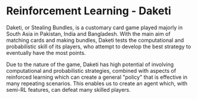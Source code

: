# Reinforcement Learning - Daketi

Daketi, or Stealing Bundles, is a customary card game played majorly in South Asia in Pakistan, India and Bangladesh. With the main aim of matching cards and making bundles, Daketi tests the computational and probabilistic skill of its players, who attempt to develop the best strategy to eventually have the most points.

Due to the nature of the game, Daketi has high potential of involving computational and probabilistic strategies, combined with aspects of reinforced learning which can create a general "policy" that is effective in many repeating scenarios. This enables us to create an agent which, with semi-RL features, can defeat many skilled players.


